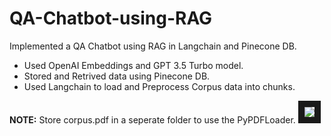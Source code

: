 # QA-Chatbot-using-RAG
Implemented a QA Chatbot using RAG in Langchain and Pinecone DB. <br>
<ul>
  <li>Used OpenAI Embeddings and GPT 3.5 Turbo model.</li>
  <li>Stored and Retrived data using Pinecone DB.</li>
  <li>Used Langchain to load and Preprocess Corpus data into chunks.</li>
</ul>
<b>NOTE:</b> Store corpus.pdf in a seperate folder to use the PyPDFLoader.
<img src = 'https://github.com/user-attachments/assets/01d54c74-ff0d-42e3-a2c9-49d8d501b1b0' style= "border: 10px solid;">

